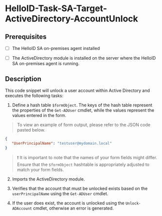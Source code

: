 
# HelloID-Task-SA-Target-ActiveDirectory-AccountUnlock

## Prerequisites

- [ ] The HelloID SA on-premises agent installed

- [ ] The ActiveDirectory module is installed on the server where the HelloID SA on-premises agent is running.

## Description

This code snippet will unlock a user account within Active Directory and executes the following tasks:

1. Define a hash table `$formObject`. The keys of the hash table represent the properties of the `Get-ADUser` cmdlet, while the values represent the values entered in the form.

> To view an example of form output, please refer to the JSON code pasted below.

```json
{
   "UserPrincipalName": "testuser@mydomain.local"
}
```

> :exclamation: It is important to note that the names of your form fields might differ. Ensure that the `$formObject` hashtable is appropriately adjusted to match your form fields.

2. Imports the ActiveDirectory module.

3. Verifies that the account that must be unlocked exists based on the `userPrincipalName` using the `Get-ADUser` cmdlet.

4. If the user does exist, the account is unlocked using the `Unlock-ADAccount` cmdlet, otherwise an error is generated.

